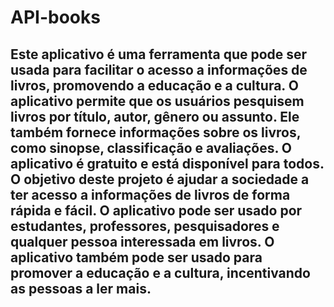 # API-books

## Este aplicativo é uma ferramenta que pode ser usada para facilitar o acesso a informações de livros, promovendo a educação e a cultura. O aplicativo permite que os usuários pesquisem livros por título, autor, gênero ou assunto. Ele também fornece informações sobre os livros, como sinopse, classificação e avaliações. O aplicativo é gratuito e está disponível para todos. O objetivo deste projeto é ajudar a sociedade a ter acesso a informações de livros de forma rápida e fácil. O aplicativo pode ser usado por estudantes, professores, pesquisadores e qualquer pessoa interessada em livros. O aplicativo também pode ser usado para promover a educação e a cultura, incentivando as pessoas a ler mais.


